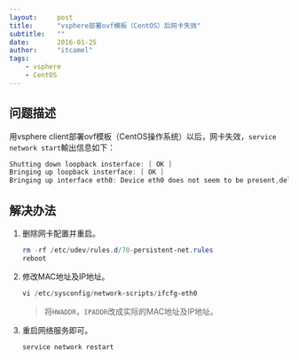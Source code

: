 ```yaml
---
layout:     post
title:      "vsphere部署ovf模板（CentOS）后网卡失效"
subtitle:   ""
date:       2016-01-25
author:     "itcamel"
tags:
    - vsphere
    - CentOS
---
```


## 问题描述

用vsphere client部署ovf模板（CentOS操作系统）以后，网卡失效，`service network start`輸出信息如下：

```powershell
Shutting down loopback insterface: [ OK ]
Bringing up loopback insterface: [ OK ]
Bringing up interface eth0: Device eth0 does not seem to be present,delaying initialization. [FAILED]
```

## 解决办法

1. 删除网卡配置并重启。

    ```powershell
    rm -rf /etc/udev/rules.d/70-persistent-net.rules
    reboot
    ```

2. 修改MAC地址及IP地址。
    
    ```powershell
    vi /etc/sysconfig/network-scripts/ifcfg-eth0
    ```
    > 将`HWADDR`，`IPADDR`改成实际的MAC地址及IP地址。

3. 重启网络服务即可。

    ```powershell
    service network restart
    ```